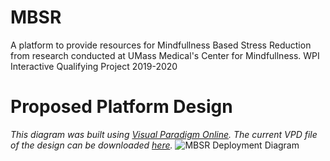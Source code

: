 # MBSR
A platform to provide resources for Mindfullness Based Stress Reduction from research conducted at UMass Medical's Center for Mindfullness. WPI Interactive Qualifying Project 2019-2020

# Proposed Platform Design
*This diagram was built using [Visual Paradigm Online](https://online.visual-paradigm.com/). The current VPD file of the design can be downloaded [here](https://drive.google.com/file/d/1yhCIz93xakw1B4B1wPEWKKJQd3cJSAq2/view?usp=sharing).*
![MBSR Deployment Diagram](https://i.imgur.com/peLTI3j.png)
